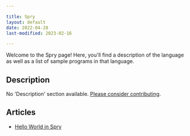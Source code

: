 ```yaml
---

title: Spry
layout: default
date: 2022-04-28
last-modified: 2023-02-16

---
```


Welcome to the Spry page! Here, you'll find a description of the language as well as a list of sample programs in that language.

## Description

No 'Description' section available. [Please consider contributing](https://github.com/TheRenegadeCoder/sample-programs-website).

## Articles

- [Hello World in Spry](https://sampleprograms.io/projects/hello-world/spry)